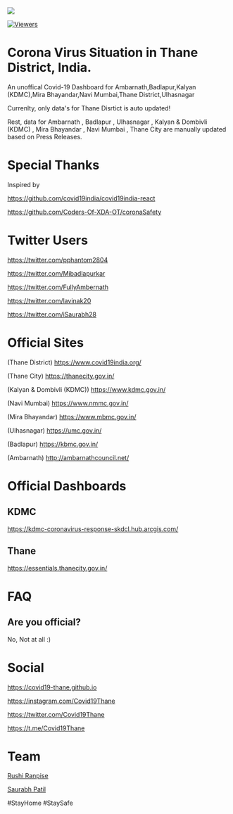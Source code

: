 <img src="https://img.icons8.com/office/50/000000/coronavirus.png"/>

<div>
 
[![Viewers](http://hits.dwyl.com/covid19-thane/covid19-thanegithubio.svg)](http://hits.dwyl.com/covid19-thane/covid19-thanegithubio)
</div>
 
# Corona Virus Situation in Thane District, India.
An unoffical Covid-19 Dashboard  for 
Ambarnath,Badlapur,Kalyan (KDMC),Mira Bhayandar,Navi Mumbai,Thane District,Ulhasnagar

Currenlty,
only data's for Thane Disrtict is auto updated!

Rest, 
data for Ambarnath , Badlapur , Ulhasnagar , Kalyan & Dombivli (KDMC) , Mira Bhayandar , Navi Mumbai , Thane City are manually updated based on Press Releases.

# Special Thanks

Inspired by

https://github.com/covid19india/covid19india-react

https://github.com/Coders-Of-XDA-OT/coronaSafety

# Twitter Users

https://twitter.com/pphantom2804

https://twitter.com/Mibadlapurkar

https://twitter.com/FullyAmbernath

https://twitter.com/lavinak20

https://twitter.com/iSaurabh28


# Official Sites

(Thane District)
https://www.covid19india.org/

(Thane City)
https://thanecity.gov.in/

(Kalyan & Dombivli (KDMC))
https://www.kdmc.gov.in/

(Navi Mumbai)
https://www.nmmc.gov.in/

(Mira Bhayandar)
https://www.mbmc.gov.in/

(Ulhasnagar)
https://umc.gov.in/

(Badlapur)
https://kbmc.gov.in/

(Ambarnath)
http://ambarnathcouncil.net/

# Official Dashboards

KDMC
----
https://kdmc-coronavirus-response-skdcl.hub.arcgis.com/


Thane
-----
https://essentials.thanecity.gov.in/

# FAQ

Are you official?
-----------------
No, Not at all :)

# Social

https://covid19-thane.github.io

https://instagram.com/Covid19Thane

https://twitter.com/Covid19Thane

https://t.me/Covid19Thane

# Team
[Rushi Ranpise](https://t.me/rushiranpise)

[Saurabh Patil](https://twitter.com/iSaurabh28)


 #StayHome #StaySafe
